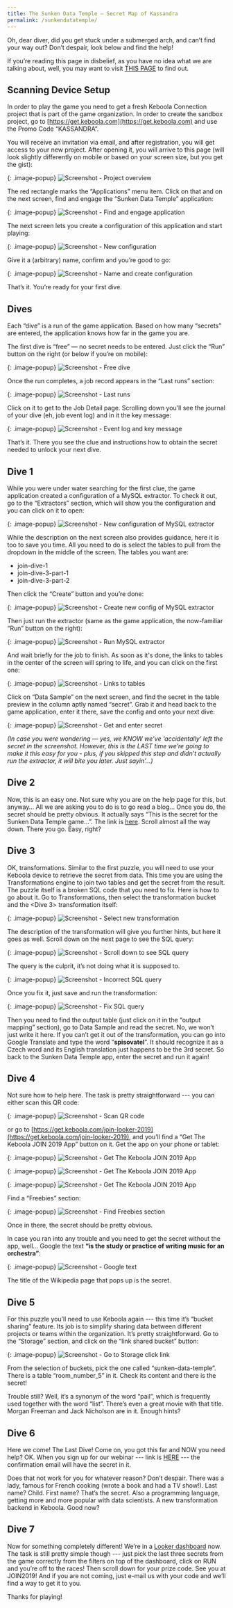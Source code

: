 ```yaml
---
title: The Sunken Data Temple — Secret Map of Kassandra
permalink: /sunkendatatemple/
---
```


Oh, dear diver, did you get stuck under a submerged arch, and can’t find your way out? Don’t despair, look below and find the help!

If you’re reading this page in disbelief, as you have no idea what we are talking about, 
well, you may want to visit [THIS PAGE](https://get.keboola.com/sunkendatatemple/) to find out.

## Scanning Device Setup
In order to play the game you need to get a fresh Keboola Connection project that is part of the game organization. 
In order to create the sandbox project, go to [https://get.keboola.com](https://get.keboola.com) and use the Promo Code “KASSANDRA”.

You will receive an invitation via email, and after registration, you will get access to your new project. After opening it, 
you will arrive to this page (will look slightly differently on mobile or based on your screen size, but you get the gist):

{: .image-popup}
![Screenshot - Project overview](/sunkendatatemple/01-project-overview.png)

The red rectangle marks the “Applications” menu item. Click on that and on the next screen, find and engage the “Sunken Data Temple” application:

{: .image-popup}
![Screenshot - Find and engage application](/sunkendatatemple/02-application.png)

The next screen lets you create a configuration of this application and start playing:

{: .image-popup}
![Screenshot - New configuration](/sunkendatatemple/03-new-configuration.png)

Give it a (arbitrary) name, confirm and you’re good to go:

{: .image-popup}
![Screenshot - Name and create configuration](/sunkendatatemple/04-name-configuration.png)

That’s it. You’re ready for your first dive.

## Dives
Each “dive” is a run of the game application. Based on how many “secrets” are entered, the application knows how far in the game you are.

The first dive is “free” — no secret needs to be entered. Just click the “Run” button on the right (or below if you’re on mobile):

{: .image-popup}
![Screenshot - Free dive](/sunkendatatemple/05-free-dive.png)

Once the run completes, a job record appears in the “Last runs” section:

{: .image-popup}
![Screenshot - Last runs](/sunkendatatemple/06-last-runs.png)

Click on it to get to the Job Detail page. Scrolling down you’ll see the journal of your dive (eh, job event log) and in it the key message:

{: .image-popup}
![Screenshot - Event log and key message](/sunkendatatemple/07-event-log.png)

That’s it. There you see the clue and instructions how to obtain the secret needed to unlock your next dive.

## Dive 1
While you were under water searching for the first clue, the game application created a configuration of a MySQL extractor. 
To check it out, go to the “Extractors” section, which will show you the configuration and you can click on it to open:

{: .image-popup}
![Screenshot - New configuration of MySQL extractor](/sunkendatatemple/08-mysql-extractor.png)

While the description on the next screen also provides guidance, here it is too to save you time. 
All you need to do is select the tables to pull from the dropdown in the middle of the screen. The tables you want are:

- join-dive-1
- join-dive-3-part-1
- join-dive-3-part-2

Then click the “Create” button and you’re done:

{: .image-popup}
![Screenshot - Create new config of MySQL extractor](/sunkendatatemple/09-create-mysql-extractor.png)

Then just run the extractor (same as the game application, the now-familiar “Run” button on the right):

{: .image-popup}
![Screenshot - Run MySQL extractor](/sunkendatatemple/10-run-mysql-extractor.png)

And wait briefly for the job to finish. As soon as it's done, the links to tables in the center of the screen will spring to life, 
and you can click on the first one:

{: .image-popup}
![Screenshot - Links to tables](/sunkendatatemple/11-links-to-tables.png)

Click on “Data Sample” on the next screen, and find the secret in the table preview in the column aptly named “secret”. 
Grab it and head back to the game application, enter it there, save the config and onto your next dive:

{: .image-popup}
![Screenshot - Get and enter secret](/sunkendatatemple/12-get-secret.png)

*(In case you were wondering — yes, we KNOW we’ve ‘accidentally’ left the secret in the screenshot. 
However, this is the LAST time we’re going to make it this easy for you - plus, if you skipped this step and 
didn’t actually run the extractor, it will bite you later. Just sayin’...)*

## Dive 2
Now, this is an easy one. Not sure why you are on the help page for this, but anyway… 
All we are asking you to do is to go read a blog… Once you do, the secret should be pretty obvious. 
It actually says “This is the secret for the Sunken Data Temple game…”. 
The link is [here](https://blog.keboola.com/data-ops-and-automation). 
Scroll almost all the way down. There you go. Easy, right?

## Dive 3

OK, transformations. Similar to the first puzzle, you will need to use your Keboola device to retrieve the secret from data. 
This time you are using the Transformations engine to join two tables and get the secret from the result. 
The puzzle itself is a broken SQL code that you need to fix. Here is how to go about it. Go to Transformations, 
then select the <Sunken Data Temple> transformation bucket and the <Dive 3> transformation itself:

{: .image-popup}
![Screenshot - Select new transformation](/sunkendatatemple/13-select-transformation.png)

The description of the transformation will give you further hints, but here it goes as well. 
Scroll down on the next page to see the SQL query:

{: .image-popup}
![Screenshot - Scroll down to see SQL query](/sunkendatatemple/14-scroll-down.png)

The query is the culprit, it’s not doing what it is supposed to.

{: .image-popup}
![Screenshot - Incorrect SQL query](/sunkendatatemple/15-query.png)

Once you fix it, just save and run the transformation:

{: .image-popup}
![Screenshot - Fix SQL query](/sunkendatatemple/16-fix-query.png)

Then you need to find the output table (just click on it in the “output mapping” section), go to Data Sample and read the secret. 
No, we won’t just write it here. If you can’t get it out of the transformation, you can go into Google Translate and type the word
“**spisovatel**”. It should recognize it as a Czech word and its English translation just happens to be the 3rd secret. 
So back to the Sunken Data Temple app, enter the secret and run it again!

## Dive 4
Not sure how to help here. The task is pretty straightforward --- you can either scan this QR code:

{: .image-popup}
![Screenshot - Scan QR code](/sunkendatatemple/QRcode.png)

or go to [https://get.keboola.com/join-looker-2019](https://get.keboola.com/join-looker-2019), 
and you’ll find a “Get The Keboola JOIN 2019 App” button on it. Get the app on your phone or tablet:

{: .image-popup}
![Screenshot - Get The Keboola JOIN 2019 App](/sunkendatatemple/17-get-app.png)

{: .image-popup}
![Screenshot - Get The Keboola JOIN 2019 App](/sunkendatatemple/18-get-app.png)

{: .image-popup}
![Screenshot - Get The Keboola JOIN 2019 App](/sunkendatatemple/19-get-app.png)

Find a “Freebies” section:

{: .image-popup}
![Screenshot - Find Freebies section](/sunkendatatemple/20-freebies.png)

Once in there, the secret should be pretty obvious.

In case you ran into any trouble and you need to get the secret without the app, well… 
Google the text **“is the study or practice of writing music for an orchestra”**:

{: .image-popup}
![Screenshot - Google text](/sunkendatatemple/21-google-text.png)

The title of the Wikipedia page that pops up is the secret.

## Dive 5
For this puzzle you’ll need to use Keboola again --- this time it’s “bucket sharing” feature. 
Its job is to simplify sharing data between different projects or teams within the organization. 
It’s pretty straightforward. Go to the “Storage” section, and click on the “link shared bucket” button:

{: .image-popup}
![Screenshot - Go to Storage click link](/sunkendatatemple/22-storage.png)

From the selection of buckets, pick the one called “sunken-data-temple”. There is a table “room_number_5” in it. 
Check its content and there is the secret!

Trouble still? Well, it’s a synonym of the word “pail”, which is frequently used together with the word “list”. 
There’s even a great movie with that title. Morgan Freeman and Jack Nicholson are in it. Enough hints?

## Dive 6
Here we come! The Last Dive! Come on, you got this far and NOW you need help? OK. 
When you sign up for our webinar --- link is [HERE](https://keboola.zoom.us/webinar/register/WN_fVv4mF18QZu7unjUWFVX1g) 
--- the confirmation email will have the secret in it.

Does that not work for you for whatever reason? Don’t despair. There was a lady, famous for French cooking 
(wrote a book and had a TV show!). Last name? Child. First name? That’s the secret. 
Also a programming language, getting more and more popular with data scientists. A new transformation backend in Keboola. Good now?

## Dive 7
Now for something completely different! We’re in a [Looker dashboard](https://keboolablocks.looker.com/embed/dashboards/1) now. 
The task is still pretty simple though --- just pick the last three secrets from the game correctly from the filters 
on top of the dashboard, click on RUN and you’re off to the races! Then scroll down for your prize code. See you at JOIN2019! 
And if you are not coming, just e-mail us with your code and we’ll find a way to get it to you. 

Thanks for playing!




